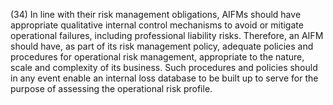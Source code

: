 (34) In line with their risk management obligations, AIFMs should have appropriate qualitative internal control mechanisms to avoid or mitigate operational failures, including professional liability risks. Therefore, an AIFM should have, as part of its risk management policy, adequate policies and procedures for operational risk management, appropriate to the nature, scale and complexity of its business. Such procedures and policies should in any event enable an internal loss database to be built up to serve for the purpose of assessing the operational risk profile.